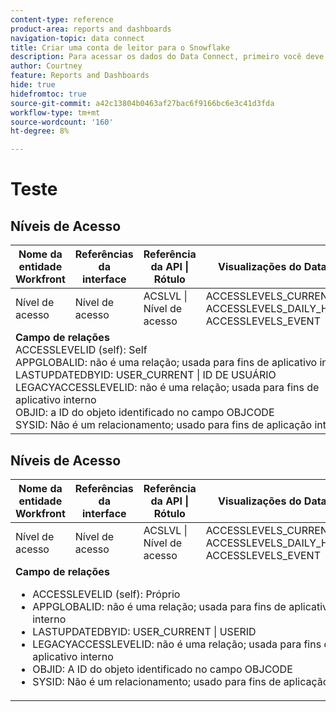 ```yaml
---
content-type: reference
product-area: reports and dashboards
navigation-topic: data connect
title: Criar uma conta de leitor para o Snowflake
description: Para acessar os dados do Data Connect, primeiro você deve criar uma conta do Snowflake Reader.
author: Courtney
feature: Reports and Dashboards
hide: true
hidefromtoc: true
source-git-commit: a42c13804b0463af27bac6f9166bc6e3c41d3fda
workflow-type: tm+mt
source-wordcount: '160'
ht-degree: 8%

---
```



# Teste

## Níveis de Acesso

<table>
  <thead>
    <tr>
        <th>Nome da entidade Workfront</th>
        <th>Referências da interface</th>
        <th>Referência da API | Rótulo</th>
        <th>Visualizações do Data Lake</th>
    </tr>
  </thead>
 <tr>
        <td>Nível de acesso</td>
         <td>Nível de acesso</td>
        <td>ACSLVL | Nível de acesso</td>
        <td>ACCESSLEVELS_CURRENT<br>ACCESSLEVELS_DAILY_HISTORY<br>ACCESSLEVELS_EVENT</td>
    </tr>
     <tr>
     <tr>
         <td colspan="4"><strong>Campo de relações</strong> <br>
         ACCESSLEVELID (self): Self<br>
         APPGLOBALID: não é uma relação; usada para fins de aplicativo interno<br>
         LASTUPDATEDBYID: USER_CURRENT | ID DE USUÁRIO<br>
         LEGACYACCESSLEVELID: não é uma relação; usada para fins de aplicativo interno<br>
         OBJID: a ID do objeto identificado no campo OBJCODE <br>
         SYSID: Não é um relacionamento; usado para fins de aplicação interna</td>
    </tr>
</table>

## Níveis de Acesso

<table>
  <thead>
    <tr>
        <th>Nome da entidade Workfront</th>
        <th>Referências da interface</th>
        <th>Referência da API | Rótulo</th>
        <th>Visualizações do Data Lake</th>
    </tr>
  </thead>
 <tr>
        <td>Nível de acesso</td>
         <td>Nível de acesso</td>
        <td>ACSLVL | Nível de acesso</td>
        <td>ACCESSLEVELS_CURRENT<br>ACCESSLEVELS_DAILY_HISTORY<br>ACCESSLEVELS_EVENT</td>
    </tr>
     <tr>
     <tr>
         <td colspan="4"><strong>Campo de relações</strong> <br>
         <ul>
            <li>ACCESSLEVELID (self): Próprio</li>
            <li>APPGLOBALID: não é uma relação; usada para fins de aplicativo interno</li>
            <li>LASTUPDATEDBYID: USER_CURRENT | USERID</li>
            <li>LEGACYACCESSLEVELID: não é uma relação; usada para fins de aplicativo interno</li>
            <li>OBJID: A ID do objeto identificado no campo OBJCODE</li>
            <li>SYSID: Não é um relacionamento; usado para fins de aplicação interna</li>
        </ul>
    </tr>
</table>